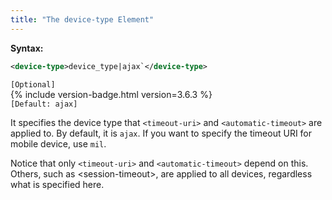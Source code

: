 ```yaml
---
title: "The device-type Element"
---
```


**Syntax:**

```xml
<device-type>device_type|ajax`</device-type>
```

`[Optional]`  
{% include version-badge.html version=3.6.3 %}  
`[Default: ajax]`

It specifies the device type that `<timeout-uri>` and
`<automatic-timeout>` are applied to. By default, it is `ajax`. If you
want to specify the timeout URI for mobile device, use `mil`.

Notice that only `<timeout-uri>` and `<automatic-timeout>` depend on
this. Others, such as \<session-timeout\>, are applied to all devices,
regardless what is specified here.



